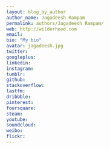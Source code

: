 ```yaml
---
layout: blog_by_author
author_name: Jagadeesh Rampam
permalink: authors/Jagadeesh Rampam/
web: http://wilderhood.com
email:
bio: "My bio"
avatar: jagadeesh.jpg
twitter: 
googleplus:
linkedin:
instagram:
tumblr:
github:
stackoverflow:
lastfm:
dribbble:
pinterest:
foursquare:
steam:
youtube:
soundcloud:
weibo:
flickr:
---
```

